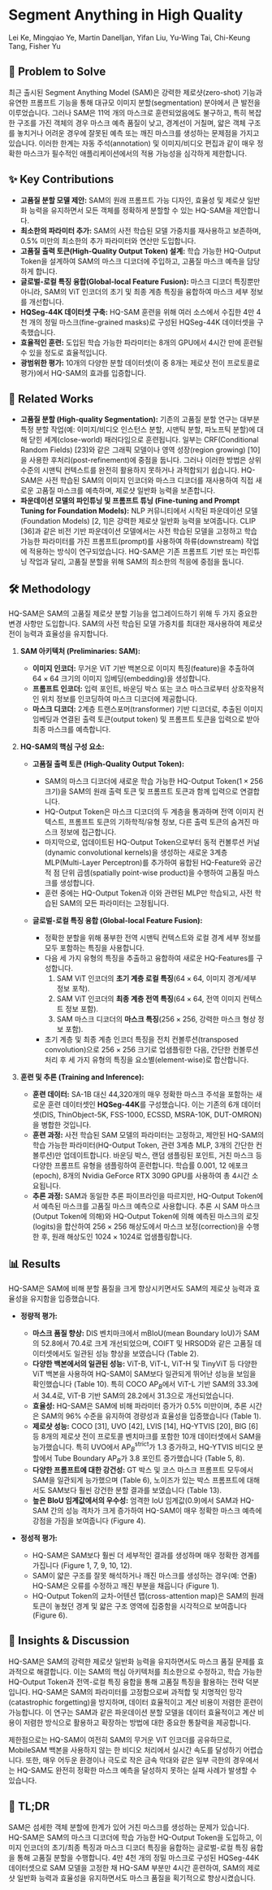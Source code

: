 # Segment Anything in High Quality
Lei Ke, Mingqiao Ye, Martin Danelljan, Yifan Liu, Yu-Wing Tai, Chi-Keung Tang, Fisher Yu

## 🧩 Problem to Solve
최근 출시된 Segment Anything Model (SAM)은 강력한 제로샷(zero-shot) 기능과 유연한 프롬프트 기능을 통해 대규모 이미지 분할(segmentation) 분야에서 큰 발전을 이루었습니다. 그러나 SAM은 11억 개의 마스크로 훈련되었음에도 불구하고, 특히 복잡한 구조를 가진 객체의 경우 마스크 예측 품질이 낮고, 경계선이 거칠며, 얇은 객체 구조를 놓치거나 어려운 경우에 잘못된 예측 또는 깨진 마스크를 생성하는 문제점을 가지고 있습니다. 이러한 한계는 자동 주석(annotation) 및 이미지/비디오 편집과 같이 매우 정확한 마스크가 필수적인 애플리케이션에서의 적용 가능성을 심각하게 제한합니다.

## ✨ Key Contributions
*   **고품질 분할 모델 제안:** SAM의 원래 프롬프트 가능 디자인, 효율성 및 제로샷 일반화 능력을 유지하면서 모든 객체를 정확하게 분할할 수 있는 HQ-SAM을 제안합니다.
*   **최소한의 파라미터 추가:** SAM의 사전 학습된 모델 가중치를 재사용하고 보존하며, 0.5% 미만의 최소한의 추가 파라미터와 연산만 도입합니다.
*   **고품질 출력 토큰(High-Quality Output Token) 설계:** 학습 가능한 HQ-Output Token을 설계하여 SAM의 마스크 디코더에 주입하고, 고품질 마스크 예측을 담당하게 합니다.
*   **글로벌-로컬 특징 융합(Global-local Feature Fusion):** 마스크 디코더 특징뿐만 아니라, SAM의 ViT 인코더의 초기 및 최종 계층 특징을 융합하여 마스크 세부 정보를 개선합니다.
*   **HQSeg-44K 데이터셋 구축:** HQ-SAM 훈련을 위해 여러 소스에서 수집한 4만 4천 개의 정밀 마스크(fine-grained masks)로 구성된 HQSeg-44K 데이터셋을 구축했습니다.
*   **효율적인 훈련:** 도입된 학습 가능한 파라미터는 8개의 GPU에서 4시간 만에 훈련될 수 있을 정도로 효율적입니다.
*   **광범위한 평가:** 10개의 다양한 분할 데이터셋(이 중 8개는 제로샷 전이 프로토콜로 평가)에서 HQ-SAM의 효과를 입증합니다.

## 📎 Related Works
*   **고품질 분할 (High-quality Segmentation):** 기존의 고품질 분할 연구는 대부분 특정 분할 작업(예: 이미지/비디오 인스턴스 분할, 시맨틱 분할, 파노프틱 분할)에 대해 닫힌 세계(close-world) 패러다임으로 훈련됩니다. 일부는 CRF(Conditional Random Fields) [23]와 같은 그래픽 모델이나 영역 성장(region growing) [10]을 사용한 후처리(post-refinement)에 중점을 둡니다. 그러나 이러한 방법은 상위 수준의 시맨틱 컨텍스트를 완전히 활용하지 못하거나 과적합되기 쉽습니다. HQ-SAM은 사전 학습된 SAM의 이미지 인코더와 마스크 디코더를 재사용하여 직접 새로운 고품질 마스크를 예측하며, 제로샷 일반화 능력을 보존합니다.
*   **파운데이션 모델의 파인튜닝 및 프롬프트 튜닝 (Fine-tuning and Prompt Tuning for Foundation Models):** NLP 커뮤니티에서 시작된 파운데이션 모델(Foundation Models) [2, 1]은 강력한 제로샷 일반화 능력을 보여줍니다. CLIP [36]과 같은 비전 기반 파운데이션 모델에서는 사전 학습된 모델을 고정하고 학습 가능한 파라미터를 가진 프롬프트(prompt)를 사용하여 하류(downstream) 작업에 적용하는 방식이 연구되었습니다. HQ-SAM은 기존 프롬프트 기반 또는 파인튜닝 작업과 달리, 고품질 분할을 위해 SAM의 최소한의 적응에 중점을 둡니다.

## 🛠️ Methodology
HQ-SAM은 SAM의 고품질 제로샷 분할 기능을 업그레이드하기 위해 두 가지 중요한 변경 사항만 도입합니다. SAM의 사전 학습된 모델 가중치를 최대한 재사용하여 제로샷 전이 능력과 효율성을 유지합니다.

1.  **SAM 아키텍처 (Preliminaries: SAM):**
    *   **이미지 인코더:** 무거운 ViT 기반 백본으로 이미지 특징(feature)을 추출하여 $64 \times 64$ 크기의 이미지 임베딩(embedding)을 생성합니다.
    *   **프롬프트 인코더:** 입력 포인트, 바운딩 박스 또는 코스 마스크로부터 상호작용적인 위치 정보를 인코딩하여 마스크 디코더에 제공합니다.
    *   **마스크 디코더:** 2계층 트랜스포머(transformer) 기반 디코더로, 추출된 이미지 임베딩과 연결된 출력 토큰(output token) 및 프롬프트 토큰을 입력으로 받아 최종 마스크를 예측합니다.

2.  **HQ-SAM의 핵심 구성 요소:**
    *   **고품질 출력 토큰 (High-Quality Output Token):**
        *   SAM의 마스크 디코더에 새로운 학습 가능한 HQ-Output Token($1 \times 256$ 크기)을 SAM의 원래 출력 토큰 및 프롬프트 토큰과 함께 입력으로 연결합니다.
        *   HQ-Output Token은 마스크 디코더의 두 계층을 통과하며 전역 이미지 컨텍스트, 프롬프트 토큰의 기하학적/유형 정보, 다른 출력 토큰의 숨겨진 마스크 정보에 접근합니다.
        *   마지막으로, 업데이트된 HQ-Output Token으로부터 동적 컨볼루션 커널(dynamic convolutional kernels)을 생성하는 새로운 3계층 MLP(Multi-Layer Perceptron)를 추가하여 융합된 HQ-Feature와 공간적 점 단위 곱셈(spatially point-wise product)을 수행하여 고품질 마스크를 생성합니다.
        *   훈련 중에는 HQ-Output Token과 이와 관련된 MLP만 학습되고, 사전 학습된 SAM의 모든 파라미터는 고정됩니다.

    *   **글로벌-로컬 특징 융합 (Global-local Feature Fusion):**
        *   정확한 분할을 위해 풍부한 전역 시맨틱 컨텍스트와 로컬 경계 세부 정보를 모두 포함하는 특징을 사용합니다.
        *   다음 세 가지 유형의 특징을 추출하고 융합하여 새로운 HQ-Features를 구성합니다.
            1.  SAM ViT 인코더의 **초기 계층 로컬 특징**($64 \times 64$, 이미지 경계/세부 정보 포착).
            2.  SAM ViT 인코더의 **최종 계층 전역 특징**($64 \times 64$, 전역 이미지 컨텍스트 정보 포함).
            3.  SAM 마스크 디코더의 **마스크 특징**($256 \times 256$, 강력한 마스크 형상 정보 포함).
        *   초기 계층 및 최종 계층 인코더 특징을 전치 컨볼루션(transposed convolution)으로 $256 \times 256$ 크기로 업샘플링한 다음, 간단한 컨볼루션 처리 후 세 가지 유형의 특징을 요소별(element-wise)로 합산합니다.

3.  **훈련 및 추론 (Training and Inference):**
    *   **훈련 데이터:** SA-1B 대신 44,320개의 매우 정확한 마스크 주석을 포함하는 새로운 훈련 데이터셋인 **HQSeg-44K**를 구성했습니다. 이는 기존의 6개 데이터셋(DIS, ThinObject-5K, FSS-1000, ECSSD, MSRA-10K, DUT-OMRON)을 병합한 것입니다.
    *   **훈련 과정:** 사전 학습된 SAM 모델의 파라미터는 고정하고, 제안된 HQ-SAM의 학습 가능한 파라미터(HQ-Output Token, 관련 3계층 MLP, 3개의 간단한 컨볼루션)만 업데이트합니다. 바운딩 박스, 랜덤 샘플링된 포인트, 거친 마스크 등 다양한 프롬프트 유형을 샘플링하여 훈련합니다. 학습률 0.001, 12 에포크(epoch), 8개의 Nvidia GeForce RTX 3090 GPU를 사용하여 총 4시간 소요됩니다.
    *   **추론 과정:** SAM과 동일한 추론 파이프라인을 따르지만, HQ-Output Token에서 예측된 마스크를 고품질 마스크 예측으로 사용합니다. 추론 시 SAM 마스크(Output Token에 의해)와 HQ-Output Token에 의해 예측된 마스크의 로짓(logits)을 합산하여 $256 \times 256$ 해상도에서 마스크 보정(correction)을 수행한 후, 원래 해상도인 $1024 \times 1024$로 업샘플링합니다.

## 📊 Results
HQ-SAM은 SAM에 비해 분할 품질을 크게 향상시키면서도 SAM의 제로샷 능력과 효율성을 유지함을 입증했습니다.

*   **정량적 평가:**
    *   **마스크 품질 향상:** DIS 벤치마크에서 mBIoU(mean Boundary IoU)가 SAM의 52.8에서 70.4로 크게 개선되었으며, COIFT 및 HRSOD와 같은 고품질 데이터셋에서도 일관된 성능 향상을 보였습니다 (Table 2).
    *   **다양한 백본에서의 일관된 성능:** ViT-B, ViT-L, ViT-H 및 TinyViT 등 다양한 ViT 백본을 사용하여 HQ-SAM이 SAM보다 일관되게 뛰어난 성능을 보임을 확인했습니다 (Table 10). 특히 COCO AP$_{B}$에서 ViT-L 기반 SAM의 33.3에서 34.4로, ViT-B 기반 SAM의 28.2에서 31.3으로 개선되었습니다.
    *   **효율성:** HQ-SAM은 SAM에 비해 파라미터 증가가 0.5% 미만이며, 추론 시간은 SAM의 96% 수준을 유지하여 경량성과 효율성을 입증했습니다 (Table 1).
    *   **제로샷 성능:** COCO [31], UVO [42], LVIS [14], HQ-YTVIS [20], BIG [6] 등 8개의 제로샷 전이 프로토콜 벤치마크를 포함한 10개 데이터셋에서 SAM을 능가했습니다. 특히 UVO에서 AP$^{\text{strict}}_{B}$가 1.3 증가하고, HQ-YTVIS 비디오 분할에서 Tube Boundary AP$_{B}$가 3.8 포인트 증가했습니다 (Table 5, 8).
    *   **다양한 프롬프트에 대한 강건성:** GT 박스 및 코스 마스크 프롬프트 모두에서 SAM을 일관되게 능가했으며 (Table 6), 노이즈가 있는 박스 프롬프트에 대해서도 SAM보다 훨씬 강건한 분할 결과를 보였습니다 (Table 13).
    *   **높은 BIoU 임계값에서의 우수성:** 엄격한 IoU 임계값($0.9$)에서 SAM과 HQ-SAM 간의 성능 격차가 크게 증가하여 HQ-SAM이 매우 정확한 마스크 예측에 강점을 가짐을 보여줍니다 (Figure 4).

*   **정성적 평가:**
    *   HQ-SAM은 SAM보다 훨씬 더 세부적인 결과를 생성하며 매우 정확한 경계를 가집니다 (Figure 1, 7, 9, 10, 12).
    *   SAM이 얇은 구조를 잘못 해석하거나 깨진 마스크를 생성하는 경우(예: 연줄) HQ-SAM은 오류를 수정하고 깨진 부분을 채웁니다 (Figure 1).
    *   HQ-Output Token의 교차-어텐션 맵(cross-attention map)은 SAM의 원래 토큰이 놓쳤던 경계 및 얇은 구조 영역에 집중함을 시각적으로 보여줍니다 (Figure 6).

## 🧠 Insights & Discussion
HQ-SAM은 SAM의 강력한 제로샷 일반화 능력을 유지하면서도 마스크 품질 문제를 효과적으로 해결합니다. 이는 SAM의 핵심 아키텍처를 최소한으로 수정하고, 학습 가능한 HQ-Output Token과 전역-로컬 특징 융합을 통해 고품질 특징을 활용하는 전략 덕분입니다. HQ-SAM은 SAM의 파라미터를 고정함으로써 과적합 및 치명적인 망각(catastrophic forgetting)을 방지하며, 데이터 효율적이고 계산 비용이 저렴한 훈련이 가능합니다. 이 연구는 SAM과 같은 파운데이션 분할 모델을 데이터 효율적이고 계산 비용이 저렴한 방식으로 활용하고 확장하는 방법에 대한 중요한 통찰력을 제공합니다.

제한점으로는 HQ-SAM이 여전히 SAM의 무거운 ViT 인코더를 공유하므로, MobileSAM 백본을 사용하지 않는 한 비디오 처리에서 실시간 속도를 달성하기 어렵습니다. 또한, 매우 어두운 환경이나 극도로 작은 금속 막대와 같은 일부 극한의 경우에서는 HQ-SAM도 완전히 정확한 마스크 예측을 달성하지 못하는 실패 사례가 발생할 수 있습니다.

## 📌 TL;DR
SAM은 섬세한 객체 분할에 한계가 있어 거친 마스크를 생성하는 문제가 있습니다. HQ-SAM은 SAM의 마스크 디코더에 학습 가능한 HQ-Output Token을 도입하고, 이미지 인코더의 초기/최종 특징과 마스크 디코더 특징을 융합하는 글로벌-로컬 특징 융합을 통해 고품질 분할을 수행합니다. 4만 4천 개의 정밀 마스크로 구성된 HQSeg-44K 데이터셋으로 SAM 모델을 고정한 채 HQ-SAM 부분만 4시간 훈련하여, SAM의 제로샷 일반화 능력과 효율성을 유지하면서도 마스크 품질을 획기적으로 향상시켰습니다.